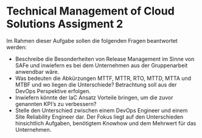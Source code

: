 # Technical Management of Cloud Solutions Assigment 2

Im Rahmen dieser Aufgabe sollen die folgenden Fragen beantwortet werden:

* Beschreibe die Besonderheiten von Release Management im Sinne von SAFe und inwiefern es bei dem Unternehmen aus der Gruppenarbeit anwendbar wäre.
* Was bedeuten die Abkürzungen MTTF, MTTR, RTO, MTTD, MTTA und MTBF und wo
liegen die Unterschiede? Betrachtung soll aus der DevOps Perspektive erfolgen.
* Inwiefern könnte der IaC Ansatz Vorteile bringen, um die zuvor genannten KPI‘s zu verbessern?
* Stelle den Unterschied zwischen einem DevOps Engineer und einem Site Reliability Engineer dar. Der Fokus liegt auf den Unterschieden hinsichtlich Aufgaben, benötigtem Knowhow und dem Mehrwert für das Unternehmen.